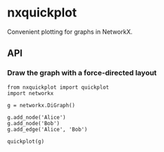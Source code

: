 # nxquickplot

Convenient plotting for graphs in NetworkX.

## API

### Draw the graph with a force-directed layout

    from nxquickplot import quickplot
    import networkx

    g = networkx.DiGraph()

    g.add_node('Alice')
    g.add_node('Bob')
    g.add_edge('Alice', 'Bob')
    
    quickplot(g)
